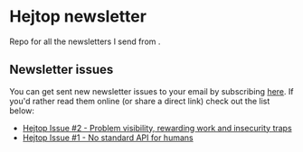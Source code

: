 # Hejtop newsletter
Repo for all the newsletters I send from .

## Newsletter issues
You can get sent new newsletter issues to your email by subscribing [here](http://hejtop.com/newsletter). If you'd rather read them online (or share a direct link) check out the list below:

* [Hejtop Issue #2 - Problem visibility, rewarding work and insecurity traps](https://htmlpreview.github.io/?https://github.com/adamblanchard/hejtop-newsletter/blob/main/issues/2-march-21-23.html)
* [Hejtop Issue #1 - No standard API for humans](https://htmlpreview.github.io/?https://github.com/adamblanchard/hejtop-newsletter/blob/main/issues/1-march-14-23.html)
